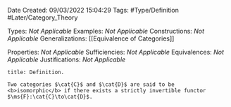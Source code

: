 <div class="topSpace"></div>

Date Created: 09/03/2022 15:04:29
Tags: #Type/Definition #Later/Category_Theory

Types: <i>Not Applicable</i>
Examples: <i>Not Applicable</i>
Constructions: <i>Not Applicable</i>
Generalizations: [[Equivalence of Categories]]

Properties: <i>Not Applicable</i>
Sufficiencies: <i>Not Applicable</i>
Equivalences: <i>Not Applicable</i>
Justifications: <i>Not Applicable</i>

``` ad-Definition
title: Definition.

Two categories $\cat{C}$ and $\cat{D}$ are said to be <b>isomorphic</b> if there exists a strictly invertible functor $\ms{F}:\cat{C}\to\cat{D}$.

```

